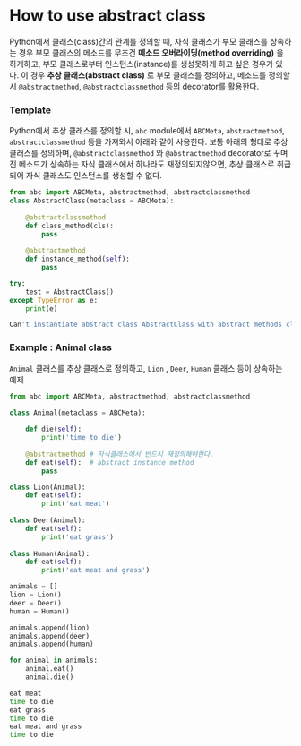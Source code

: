 # How to use abstract class
Python에서 클래스(class)간의 관계를 정의할 때, 자식 클래스가 부모 클래스를 상속하는 경우 부모 클래스의 메소드를 무조건 **메소드 오버라이딩(method overriding)** 을 하게하고, 부모 클래스로부터 인스턴스(instance)를 생성못하게 하고 싶은 경우가 있다. 이 경우 **추상 클래스(abstract class)** 로 부모 클래스를 정의하고, 메소드를 정의할 시 `@abstractmethod`, `@abstractclassmethod` 등의 decorator를 활용한다.

### Template
Python에서 추상 클래스를 정의할 시, `abc` module에서 `ABCMeta`, `abstractmethod`, `abstractclassmethod` 등을 가져와서 아래와 같이 사용한다. 
보통 아래의 형태로 추상 클래스를 정의하며, `@abstractclassmethod` 와 `@abstractmethod` decorator로 꾸며진 메소드가 상속하는 자식 클래스에서 하나라도 재정의되지않으면, 추상 클래스로 취급되어 자식 클래스도 인스턴스를 생성할 수 없다.

```python
from abc import ABCMeta, abstractmethod, abstractclassmethod
class AbstractClass(metaclass = ABCMeta):
    
    @abstractclassmethod
    def class_method(cls):
        pass
    
    @abstractmethod
    def instance_method(self):
        pass
```

```python
try:
    test = AbstractClass()
except TypeError as e:
    print(e)
```

```bash
Can't instantiate abstract class AbstractClass with abstract methods class_method, instance_method
```

### Example : Animal class
`Animal` 클래스를 추상 클래스로 정의하고, `Lion` , `Deer`, `Human` 클래스 등이 상속하는 예제

```python
from abc import ABCMeta, abstractmethod, abstractclassmethod

class Animal(metaclass = ABCMeta):
    
    def die(self):
        print('time to die')
        
    @abstractmethod # 자식클래스에서 반드시 재정의해야한다. 
    def eat(self):  # abstract instance method
        pass
```

```python
class Lion(Animal):
    def eat(self):
        print('eat meat')
        
class Deer(Animal):
    def eat(self):
        print('eat grass')
        
class Human(Animal):
    def eat(self):
        print('eat meat and grass')
```

```python
animals = []
lion = Lion()
deer = Deer()
human = Human()

animals.append(lion)
animals.append(deer)
animals.append(human)

for animal in animals:
    animal.eat()
    animal.die()
```


```bash
eat meat
time to die
eat grass
time to die
eat meat and grass
time to die
```